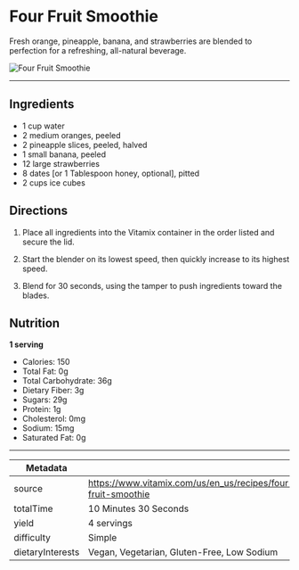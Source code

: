 # Four Fruit Smoothie

Fresh orange, pineapple, banana, and strawberries are blended to perfection for a refreshing, all-natural beverage.

![Four Fruit Smoothie](https://www.vitamix.com/content/dam/vitamix/migration/media/recipe/rcpfourfruitsmoothie/images/Four_Fruit_Smoothie_0.jpg)

---

## Ingredients

- 1 cup water
- 2 medium oranges, peeled
- 2 pineapple slices, peeled, halved
- 1 small banana, peeled
- 12 large strawberries
- 8 dates [or 1 Tablespoon honey, optional], pitted
- 2 cups ice cubes

## Directions

1. Place all ingredients into the Vitamix container in the order listed and secure the lid.

2. Start the blender on its lowest speed, then quickly increase to its highest speed.

3. Blend for 30 seconds, using the tamper to push ingredients toward the blades.

## Nutrition

**1 serving**

- Calories: 150
- Total Fat: 0g
- Total Carbohydrate: 36g
- Dietary Fiber: 3g
- Sugars: 29g
- Protein: 1g
- Cholesterol: 0mg
- Sodium: 15mg
- Saturated Fat: 0g

---

| Metadata |  |
| --- | --- |
| source | https://www.vitamix.com/us/en_us/recipes/four-fruit-smoothie |
| totalTime | 10 Minutes 30 Seconds |
| yield | 4 servings |
| difficulty | Simple |
| dietaryInterests | Vegan, Vegetarian, Gluten-Free, Low Sodium |
